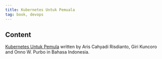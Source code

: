 ```yaml
---
title: Kubernetes Untuk Pemuala
tag: book, devops
---
```


## Content

[Kubernetes Untuk Pemula](https://github.com/ngoprek-kubernetes/buku-kubernetes-pemula) written by  Aris Cahyadi Risdianto, Giri Kuncoro and Onno W. Purbo in Bahasa Indonesia.